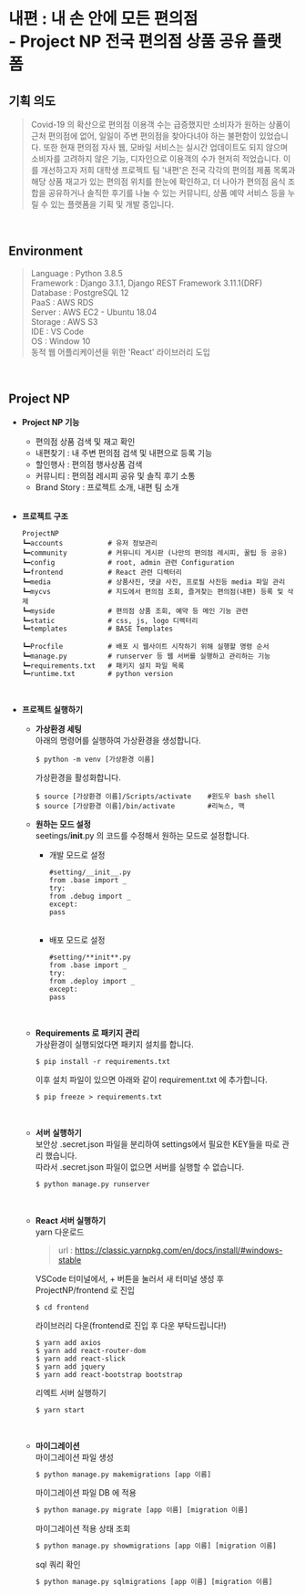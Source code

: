 # **내편** : 내 손 안에 모든 편의점 <br>- Project NP 전국 편의점 상품 공유 플랫폼

## 기획 의도

> Covid-19 의 확산으로 편의점 이용객 수는 급증했지만 소비자가 원하는 상품이 근처 편의점에 없어, 일일이 주변 편의점을 찾아다녀야 하는 불편함이 있었습니다. 또한 현재 편의점 자사 웹, 모바일 서비스는 실시간 업데이트도 되지 않으며 소비자를 고려하지 않은 기능, 디자인으로 이용객의 수가 현저히 적었습니다.
> 이를 개선하고자 저희 대학생 프로젝트 팀 '내편'은 전국 각각의 편의점 제품 목록과 해당 상품 재고가 있는 편의점 위치를 한눈에 확인하고, 더 나아가 편의점 음식 조합을 공유하거나 솔직한 후기를 나눌 수 있는 커뮤니티, 상품 예약 서비스 등을 누릴 수 있는 플랫폼을 기획 및 개발 중입니다.

<br/>

## Environment

> Language : Python 3.8.5 <br/>
> Framework : Django 3.1.1, Django REST Framework 3.11.1(DRF) <br/>
> Database : PostgreSQL 12<br/>
> PaaS : AWS RDS<br/>
> Server : AWS EC2 - Ubuntu 18.04 <br/>
> Storage : AWS S3<br/>
> IDE : VS Code <br/>
> OS : Window 10<br/>
> 동적 웹 어플리케이션을 위한 'React' 라이브러리 도입
> <br>

<br/>

## Project NP

- **Project NP 기능**

  - 편의점 상품 검색 및 재고 확인
  - 내편찾기 : 내 주변 편의점 검색 및 내편으로 등록 기능
  - 할인행사 : 편의점 행사상품 검색
  - 커뮤니티 : 편의점 레시피 공유 및 솔직 후기 소통
  - Brand Story : 프로젝트 소개, 내편 팀 소개
    <br>
    <br>

- **프로젝트 구조**

  ```
  ProjectNP
  ┗━accounts           # 유저 정보관리
  ┗━community          # 커뮤니티 게시판 (나만의 편의점 레시피, 꿀팁 등 공유)
  ┗━config             # root, admin 관련 Configuration
  ┗━frontend           # React 관련 디렉터리
  ┗━media              # 상품사진, 댓글 사진, 프로필 사진등 media 파일 관리
  ┗━mycvs              # 지도에서 편의점 조회, 즐겨찾는 편의점(내편) 등록 및 삭제
  ┗━myside             # 편의점 상품 조회, 예약 등 메인 기능 관련
  ┗━static             # css, js, logo 디렉터리
  ┗━templates          # BASE Templates

  ┗━Procfile           # 배포 시 웹사이트 시작하기 위해 실행할 명령 순서
  ┗━manage.py          # runserver 등 웹 서버를 실행하고 관리하는 기능
  ┗━requirements.txt   # 패키지 설치 파일 목록
  ┗━runtime.txt        # python version
  ```

  <br>

- **프로젝트 실행하기**

  - **가상환경 세팅**<br>
    아래의 명령어를 실행하여 가상환경을 생성합니다.

    ```
    $ python -m venv [가상환경 이름]
    ```

    가상환경을 활성화합니다.

    ```
    $ source [가상환경 이름]/Scripts/activate    #윈도우 bash shell
    $ source [가상환경 이름]/bin/activate        #리눅스, 맥
    ```

  - **원하는 모드 설정**<br>
    seetings/__init__.py 의 코드를 수정해서 원하는 모드로 설정합니다.<br>
    - 개발 모드로 설정
      ```
      #setting/__init__.py
      from .base import _
      try:
      from .debug import _
      except:
      pass
      ```
    <br>

    - 배포 모드로 설정
      ```
      #setting/**init**.py
      from .base import _
      try:
      from .deploy import _
      except:
      pass
      ```
    <br>

  - **Requirements 로 패키지 관리** <br>
    가상환경이 실행되었다면 패키지 설치를 합니다.

    ```
    $ pip install -r requirements.txt
    ```

    이후 설치 파일이 있으면 아래와 같이 requirement.txt 에 추가합니다.

    ```
    $ pip freeze > requirements.txt
    ```

     <br>

  - **서버 실행하기**<br>
    보안상 .secret.json 파일을 분리하여 settings에서 필요한 KEY들을 따로 관리 했습니다.<br>
    따라서 .secret.json 파일이 없으면 서버를 실행할 수 없습니다. <br>
    ```python
    $ python manage.py runserver
    ```

     <br>

  - **React 서버 실행하기** <br>
    yarn 다운로드<br>

    > url : https://classic.yarnpkg.com/en/docs/install/#windows-stable

    VSCode 터미널에서, + 버튼을 눌러서 새 터미널 생성 후
    ProjectNP/frontend 로 진입

    ```
    $ cd frontend
    ```

    라이브러리 다운(frontend로 진입 후 다운 부탁드립니다!)

    ```
    $ yarn add axios
    $ yarn add react-router-dom
    $ yarn add react-slick
    $ yarn add jquery
    $ yarn add react-bootstrap bootstrap
    ```

    리엑트 서버 실행하기

    ```
    $ yarn start
    ```

     <br>

  - **마이그레이션** <br>
    마이그레이션 파일 생성

    ```python
    $ python manage.py makemigrations [app 이름]
    ```

    마이그레이션 파일 DB 에 적용

    ```python
    $ python manage.py migrate [app 이름] [migration 이름]
    ```

    마이그레이션 적용 상태 조회

    ```python
    $ python manage.py showmigrations [app 이름] [migration 이름]
    ```

    sql 쿼리 확인

    ```python
    $ python manage.py sqlmigrations [app 이름] [migration 이름]
    ```
